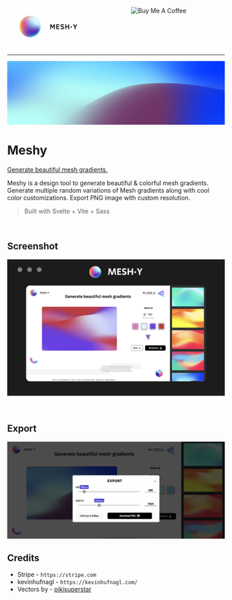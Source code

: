 
<img src="./public/logo.png" alt="logo" width="200"/> <a href="https://www.buymeacoffee.com/anup" target="_blank"><img src="https://cdn.buymeacoffee.com/buttons/v2/default-yellow.png" alt="Buy Me A Coffee" align="right" style="height: 60px !important;width: 217px !important;" ></a>



---

![Mesh Image](./public/mesh.png)

# Meshy

[Generate beautiful mesh gradients.](https://meshgradient.in)

Meshy is a design tool to generate beautiful & colorful mesh gradients. Generate multiple random variations of Mesh gradients along with cool color customizations. Export PNG image with custom resolution.



> Built with Svelte + Vite + Sass

<br />

## Screenshot

![screenshot](./public/shot.png)

<br />

## Export 

![export](./public/export.png)



## Credits

- Stripe - `https://stripe.com`
- kevinhufnagl - `https://kevinhufnagl.com/` 
- Vectors by - [pikisuperstar](https://www.freepik.com/vectors/background)
